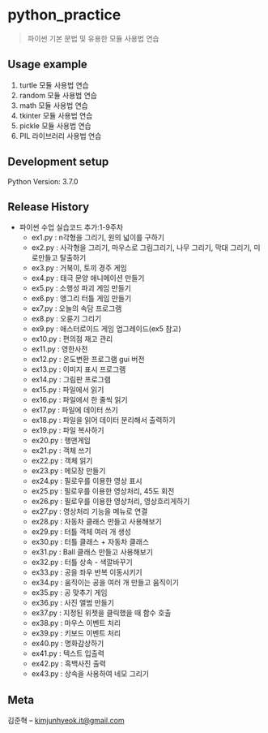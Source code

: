 # python_practice
> 파이썬 기본 문법 및 유용한 모듈 사용법 연습


## Usage example

1) turtle 모듈 사용법 연습
2) random 모듈 사용법 연습
3) math 모듈 사용법 연습
4) tkinter 모듈 사용법 연습
5) pickle 모듈 사용법 연습
6) PIL 라이브러리 사용법 연습


## Development setup

Python Version:
3.7.0


## Release History

* 파이썬 수업 실습코드 추가:1-9주차
    * ex1.py : n각형을 그리기, 원의 넓이를 구하기
    * ex2.py : 사각형을 그리기, 마우스로 그림그리기, 나무 그리기, 막대 그리기, 미로만들고 탈출하기
    * ex3.py : 거북이, 토끼 경주 게임
    * ex4.py : 태극 문양 애니메이션 만들기
    * ex5.py : 소행성 파괴 게임 만들기
    * ex6.py : 앵그리 터틀 게임 만들기
    * ex7.py : 오늘의 속담 프로그램
    * ex8.py : 오륜기 그리기
    * ex9.py : 애스터로이드 게임 업그레이드(ex5 참고)
    * ex10.py : 편의점 재고 관리
    * ex11.py : 영한사전
    * ex12.py : 온도변환 프로그램 gui 버전
    * ex13.py : 이미지 표시 프로그램
    * ex14.py : 그림판 프로그램
    * ex15.py : 파일에서 읽기
    * ex16.py : 파일에서 한 줄씩 읽기
    * ex17.py : 파일에 데이터 쓰기
    * ex18.py : 파일을 읽어 데이터 분리해서 출력하기
    * ex19.py : 파일 복사하기
    * ex20.py : 행맨게임
    * ex21.py : 객체 쓰기
    * ex22.py : 객체 읽기
    * ex23.py : 메모장 만들기
    * ex24.py : 필로우를 이용한 영상 표시
    * ex25.py : 필로우를 이용한 영상처리, 45도 회전
    * ex26.py : 필로우를 이용한 영상처리, 영상흐리게하기
    * ex27.py : 영상처리 기능을 메뉴로 연결
    * ex28.py : 자동차 클래스 만들고 사용해보기
    * ex29.py : 터틀 객체 여러 개 생성
    * ex30.py : 터틀 클래스 + 자동차 클래스
    * ex31.py : Ball 클래스 만들고 사용해보기
    * ex32.py : 터틀 상속 - 색깔바꾸기
    * ex33.py : 공을 좌우 반복 이동시키기
    * ex34.py : 움직이는 공을 여러 개 만들고 움직이기   
    * ex35.py : 공 맞추기 게임
    * ex36.py : 사진 앨범 만들기
    * ex37.py : 지정된 위젯을 클릭했을 때 함수 호출
    * ex38.py : 마우스 이벤트 처리
    * ex39.py : 키보드 이벤트 처리
    * ex40.py : 명화감상하기
    * ex41.py : 텍스트 입출력
    * ex42.py : 흑백사진 출력
    * ex43.py : 상속을 사용하여 네모 그리기


## Meta

김준혁 – kimjunhyeok.it@gmail.com
